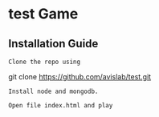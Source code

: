 # test Game

## Installation Guide

    Clone the repo using

git clone https://github.com/avislab/test.git

    Install node and mongodb.

    Open file index.html and play
